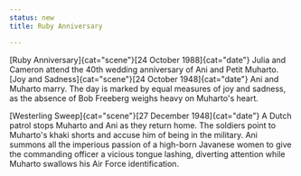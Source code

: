 ```yaml
---
status: new
title: Ruby Anniversary

---
```

[Ruby Anniversary]{cat="scene"}[24 October 1988]{cat="date"}  Julia and Cameron attend the 40th wedding anniversary of Ani and Petit Muharto. 
[Joy and Sadness]{cat="scene"}[24 October 1948]{cat="date"}  Ani and Muharto marry. The day is marked by equal
measures of joy and sadness, as the absence of Bob Freeberg weighs heavy
on Muharto's heart.

[Westerling Sweep]{cat="scene"}[27 December 1948]{cat="date"}  A Dutch patrol stops Muharto and Ani as they return
home. The soldiers point to Muharto's khaki shorts and accuse him of
being in the military. Ani summons all the imperious passion of a
high-born Javanese women to give the commanding officer a vicious tongue
lashing, diverting attention while Muharto swallows his Air Force
identification.
